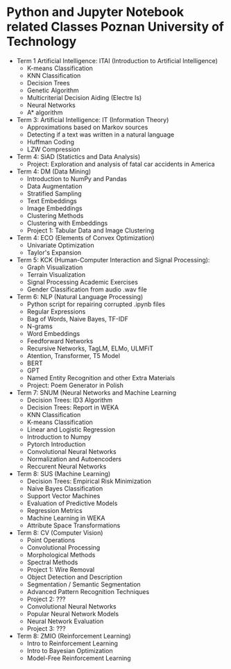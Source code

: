 # Python and Jupyter Notebook related Classes Poznan University of Technology
* Term 1 Artificial Intelligence: ITAI (Introduction to Artificial Intelligence)
  * K-means Classification
  * KNN Classification
  * Decision Trees
  * Genetic Algorithm
  * Multicriterial Decision Aiding (Electre Is)
  * Neural Networks
  * A* algorithm
* Term 3: Artificial Intelligence: IT (Information Theory)
  * Approximations based on Markov sources
  * Detecting if a text was written in a natural language
  * Huffman Coding
  * LZW Compression
* Term 4: SiAD (Statictics and Data Analysis)
  * Project: Exploration and analysis of fatal car accidents in America
* Term 4: DM (Data Mining)
  * Introduction to NumPy and Pandas  
  * Data Augmentation  
  * Stratified Sampling  
  * Text Embeddings  
  * Image Embeddings  
  * Clustering Methods  
  * Clustering with Embeddings  
  * Project 1: Tabular Data and Image Clustering  
* Term 4: ECO (Elements of Convex Optimization)
  * Univariate Optimization
  * Taylor's Expansion
* Term 5: KCK (Human-Computer Interaction and Signal Processing):
  * Graph Visualization
  * Terrain Visualization
  * Signal Processing Academic Exercises
  * Gender Classification from audio .wav file
* Term 6: NLP (Natural Language Processing)
  * Python script for repairing corrupted .ipynb files
  * Regular Expressions
  * Bag of Words, Naive Bayes, TF-IDF
  * N-grams
  * Word Embeddings
  * Feedforward Networks
  * Recursive Networks, TagLM, ELMo, ULMFiT
  * Atention, Transformer, T5 Model
  * BERT
  * GPT
  * Named Entity Recognition and other Extra Materials
  * Project: Poem Generator in Polish
* Term 7: SNUM (Neural Networks and Machine Learning
  * Decision Trees: ID3 Algorithm
  * Decision Trees: Report in WEKA
  * KNN Classification
  * K-means Classification
  * Linear and Logistic Regression
  * Introduction to Numpy
  * Pytorch Introduction
  * Convolutional Neural Networks
  * Normalization and Autoencoders
  * Reccurent Neural Networks
* Term 8: SUS (Machine Learning)
  * Decision Trees: Empirical Risk Minimization
  * Naive Bayes Classification
  * Support Vector Machines
  * Evaluation of Predictive Models
  * Regression Metrics
  * Machine Learning in WEKA
  * Attribute Space Transformations
* Term 8: CV (Computer Vision)
  * Point Operations
  * Convolutional Processing
  * Morphological Methods
  * Spectral Methods
  * Project 1: Wire Removal
  * Object Detection and Description
  * Segmentation / Semantic Segmentation
  * Advanced Pattern Recognition Techniques
  * Project 2: ???
  * Convolutional Neural Networks
  * Popular Neural Network Models
  * Neural Network Evaluation
  * Project 3: ???
* Term 8: ZMIO (Reinforcement Learning)
  * Intro to Reinforcement Learning
  * Intro to Bayesian Optimization
  * Model-Free Reinforcement Learning
